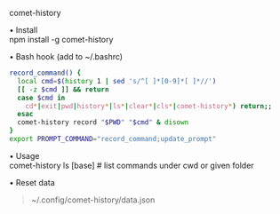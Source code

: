 comet-history

• Install  
  npm install -g comet-history

• Bash hook (add to ~/.bashrc)  
  ```bash
  record_command() {
    local cmd=$(history 1 | sed 's/^[ ]*[0-9]*[ ]*//')
    [[ -z $cmd ]] && return
    case $cmd in
      cd*|exit|pwd|history*|ls*|clear*|cls*|comet-history*) return;;  
    esac
    comet-history record "$PWD" "$cmd" & disown
  }
  export PROMPT_COMMAND="record_command;update_prompt"
  ```

• Usage  
  comet-history ls [base]   # list commands under cwd or given folder

• Reset data  
  > ~/.config/comet-history/data.json